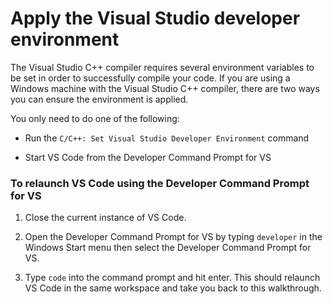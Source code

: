 <h1 data-loc-id="walkthrough.windows.title.apply.dev.env">Apply the Visual Studio developer environment</h1>
<p data-loc-id="walkthrough.windows.dev.env.required">The Visual Studio C++ compiler requires several environment variables to be set in order to successfully compile your code. If you are using a Windows machine with the Visual Studio C++ compiler, there are two ways you can ensure the environment is applied.</p>
<p data-loc-id="walkthrough.windows.do.one"> You only need to do one of the following:</p>
<ul>
<li><p data-loc-id="walkthrough.windows.run.dev.command">Run the <code data-loc-id="walkthrough.windows.set.dev.environment">C/C++: Set Visual Studio Developer Environment</code> command</p>
</li>
<li><p data-loc-id="walkthrough.windows.start.from.dev.command">Start VS Code from the <span>Developer Command Prompt for VS</span></p>
</li>
</ul>
<h3 data-loc-id="walkthrough.windows.relaunch.command.prompt">To relaunch VS Code using the <span>Developer Command Prompt for VS</span></h3>
<ol>
<li><p data-loc-id="walkthrough.close.vscode">Close the current instance of VS Code.</p>
</li>
<li><p data-loc-id="walkthrough.open.command.prompt">Open the <span>Developer Command Prompt for VS</span> by typing <code>developer</code> in the Windows Start menu then select the <span>Developer Command Prompt for VS</span>.</p>
</li>
<li><p data-loc-id="walkthrough.windows.press.f5">Type <code>code</code> into the command prompt and hit enter. This should relaunch VS Code in the same workspace and take you back to this walkthrough.</p>
</li>
</ol>